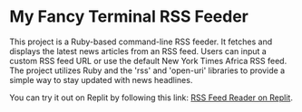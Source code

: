 # My Fancy Terminal RSS Feeder

This project is a Ruby-based command-line RSS feeder. It fetches and displays the latest news articles from an RSS feed. Users can input a custom RSS feed URL or use the default New York Times Africa RSS feed. The project utilizes Ruby and the 'rss' and 'open-uri' libraries to provide a simple way to stay updated with news headlines.

You can try it out on Replit by following this link: [RSS Feed Reader on Replit](https://replit.com/@AbdelaliDousbah/RSS-feed-reader).

